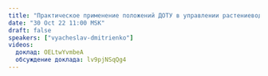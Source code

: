 ```yaml
---
title: "Практическое применение положений ДОТУ в управлении растениеводством"
date: "30 Oct 22 11:00 MSK"
draft: false
speakers: ["vyacheslav-dmitrienko"]
videos:
  доклад: OELtwYvmbeA
  обсуждение доклада: lv9pjNSqQg4
---
```

